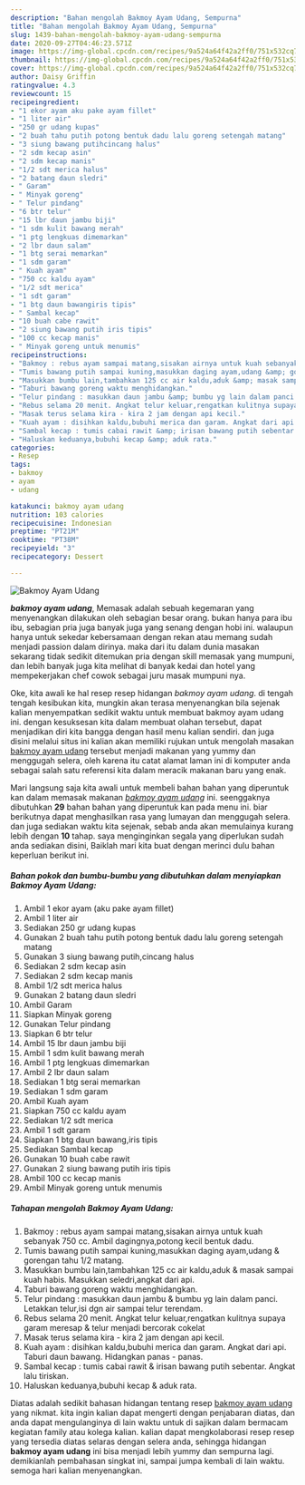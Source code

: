 ```yaml
---
description: "Bahan mengolah Bakmoy Ayam Udang, Sempurna"
title: "Bahan mengolah Bakmoy Ayam Udang, Sempurna"
slug: 1439-bahan-mengolah-bakmoy-ayam-udang-sempurna
date: 2020-09-27T04:46:23.571Z
image: https://img-global.cpcdn.com/recipes/9a524a64f42a2ff0/751x532cq70/bakmoy-ayam-udang-foto-resep-utama.jpg
thumbnail: https://img-global.cpcdn.com/recipes/9a524a64f42a2ff0/751x532cq70/bakmoy-ayam-udang-foto-resep-utama.jpg
cover: https://img-global.cpcdn.com/recipes/9a524a64f42a2ff0/751x532cq70/bakmoy-ayam-udang-foto-resep-utama.jpg
author: Daisy Griffin
ratingvalue: 4.3
reviewcount: 15
recipeingredient:
- "1 ekor ayam aku pake ayam fillet"
- "1 liter air"
- "250 gr udang kupas"
- "2 buah tahu putih potong bentuk dadu lalu goreng setengah matang"
- "3 siung bawang putihcincang halus"
- "2 sdm kecap asin"
- "2 sdm kecap manis"
- "1/2 sdt merica halus"
- "2 batang daun sledri"
- " Garam"
- " Minyak goreng"
- " Telur pindang"
- "6 btr telur"
- "15 lbr daun jambu biji"
- "1 sdm kulit bawang merah"
- "1 ptg lengkuas dimemarkan"
- "2 lbr daun salam"
- "1 btg serai memarkan"
- "1 sdm garam"
- " Kuah ayam"
- "750 cc kaldu ayam"
- "1/2 sdt merica"
- "1 sdt garam"
- "1 btg daun bawangiris tipis"
- " Sambal kecap"
- "10 buah cabe rawit"
- "2 siung bawang putih iris tipis"
- "100 cc kecap manis"
- " Minyak goreng untuk menumis"
recipeinstructions:
- "Bakmoy : rebus ayam sampai matang,sisakan airnya untuk kuah sebanyak 750 cc. Ambil dagingnya,potong kecil bentuk dadu."
- "Tumis bawang putih sampai kuning,masukkan daging ayam,udang &amp; gorengan tahu 1/2 matang."
- "Masukkan bumbu lain,tambahkan 125 cc air kaldu,aduk &amp; masak sampai kuah habis. Masukkan seledri,angkat dari api."
- "Taburi bawang goreng waktu menghidangkan."
- "Telur pindang : masukkan daun jambu &amp; bumbu yg lain dalam panci. Letakkan telur,isi dgn air sampai telur terendam."
- "Rebus selama 20 menit. Angkat telur keluar,rengatkan kulitnya supaya garam meresap &amp; telur menjadi bercorak cokelat"
- "Masak terus selama kira - kira 2 jam dengan api kecil."
- "Kuah ayam : disihkan kaldu,bubuhi merica dan garam. Angkat dari api. Taburi daun bawang. Hidangkan panas - panas."
- "Sambal kecap : tumis cabai rawit &amp; irisan bawang putih sebentar. Angkat lalu tiriskan."
- "Haluskan keduanya,bubuhi kecap &amp; aduk rata."
categories:
- Resep
tags:
- bakmoy
- ayam
- udang

katakunci: bakmoy ayam udang 
nutrition: 103 calories
recipecuisine: Indonesian
preptime: "PT21M"
cooktime: "PT38M"
recipeyield: "3"
recipecategory: Dessert

---
```



![Bakmoy Ayam Udang](https://img-global.cpcdn.com/recipes/9a524a64f42a2ff0/751x532cq70/bakmoy-ayam-udang-foto-resep-utama.jpg)

<b><i>bakmoy ayam udang</i></b>, Memasak adalah sebuah kegemaran yang menyenangkan dilakukan oleh sebagian besar orang. bukan hanya para ibu ibu, sebagian pria juga banyak juga yang senang dengan hobi ini. walaupun hanya untuk sekedar kebersamaan dengan rekan atau memang sudah menjadi passion dalam dirinya. maka dari itu dalam dunia masakan sekarang tidak sedikit ditemukan pria dengan skill memasak yang mumpuni, dan lebih banyak juga kita melihat di banyak kedai dan hotel yang mempekerjakan chef cowok sebagai juru masak mumpuni nya.

Oke, kita awali ke hal resep resep hidangan <i>bakmoy ayam udang</i>. di tengah tengah kesibukan kita, mungkin akan terasa menyenangkan bila sejenak kalian menyempatkan sedikit waktu untuk membuat bakmoy ayam udang ini. dengan kesuksesan kita dalam membuat olahan tersebut, dapat menjadikan diri kita bangga dengan hasil menu kalian sendiri. dan juga disini melalui situs ini kalian akan memiliki rujukan untuk mengolah masakan <u>bakmoy ayam udang</u> tersebut menjadi makanan yang yummy dan menggugah selera, oleh karena itu catat alamat laman ini di komputer anda sebagai salah satu referensi kita dalam meracik makanan baru yang enak.




Mari langsung saja kita awali untuk membeli bahan bahan yang diperuntuk kan dalam memasak makanan <u><i>bakmoy ayam udang</i></u> ini. seenggaknya dibutuhkan <b>29</b> bahan bahan yang diperuntuk kan pada menu ini. biar berikutnya dapat menghasilkan rasa yang lumayan dan menggugah selera. dan juga sediakan waktu kita sejenak, sebab anda akan memulainya kurang lebih dengan <b>10</b> tahap. saya menginginkan segala yang diperlukan sudah anda sediakan disini, Baiklah mari kita buat dengan merinci dulu bahan keperluan berikut ini.

<!--inarticleads1-->

##### Bahan pokok dan bumbu-bumbu yang dibutuhkan dalam menyiapkan Bakmoy Ayam Udang:

1. Ambil 1 ekor ayam (aku pake ayam fillet)
1. Ambil 1 liter air
1. Sediakan 250 gr udang kupas
1. Gunakan 2 buah tahu putih potong bentuk dadu lalu goreng setengah matang
1. Gunakan 3 siung bawang putih,cincang halus
1. Sediakan 2 sdm kecap asin
1. Sediakan 2 sdm kecap manis
1. Ambil 1/2 sdt merica halus
1. Gunakan 2 batang daun sledri
1. Ambil  Garam
1. Siapkan  Minyak goreng
1. Gunakan  Telur pindang
1. Siapkan 6 btr telur
1. Ambil 15 lbr daun jambu biji
1. Ambil 1 sdm kulit bawang merah
1. Ambil 1 ptg lengkuas dimemarkan
1. Ambil 2 lbr daun salam
1. Sediakan 1 btg serai memarkan
1. Sediakan 1 sdm garam
1. Ambil  Kuah ayam
1. Siapkan 750 cc kaldu ayam
1. Sediakan 1/2 sdt merica
1. Ambil 1 sdt garam
1. Siapkan 1 btg daun bawang,iris tipis
1. Sediakan  Sambal kecap
1. Gunakan 10 buah cabe rawit
1. Gunakan 2 siung bawang putih iris tipis
1. Ambil 100 cc kecap manis
1. Ambil  Minyak goreng untuk menumis




<!--inarticleads2-->

##### Tahapan mengolah Bakmoy Ayam Udang:

1. Bakmoy : rebus ayam sampai matang,sisakan airnya untuk kuah sebanyak 750 cc. Ambil dagingnya,potong kecil bentuk dadu.
1. Tumis bawang putih sampai kuning,masukkan daging ayam,udang &amp; gorengan tahu 1/2 matang.
1. Masukkan bumbu lain,tambahkan 125 cc air kaldu,aduk &amp; masak sampai kuah habis. Masukkan seledri,angkat dari api.
1. Taburi bawang goreng waktu menghidangkan.
1. Telur pindang : masukkan daun jambu &amp; bumbu yg lain dalam panci. Letakkan telur,isi dgn air sampai telur terendam.
1. Rebus selama 20 menit. Angkat telur keluar,rengatkan kulitnya supaya garam meresap &amp; telur menjadi bercorak cokelat
1. Masak terus selama kira - kira 2 jam dengan api kecil.
1. Kuah ayam : disihkan kaldu,bubuhi merica dan garam. Angkat dari api. Taburi daun bawang. Hidangkan panas - panas.
1. Sambal kecap : tumis cabai rawit &amp; irisan bawang putih sebentar. Angkat lalu tiriskan.
1. Haluskan keduanya,bubuhi kecap &amp; aduk rata.




Diatas adalah sedikit bahasan hidangan tentang resep <u>bakmoy ayam udang</u> yang nikmat. kita ingin kalian dapat mengerti dengan penjabaran diatas, dan anda dapat mengulanginya di lain waktu untuk di sajikan dalam bermacam kegiatan family atau kolega kalian. kalian dapat mengkolaborasi resep resep yang tersedia diatas selaras dengan selera anda, sehingga hidangan <b>bakmoy ayam udang</b> ini bisa menjadi lebih yummy dan sempurna lagi. demikianlah pembahasan singkat ini, sampai jumpa kembali di lain waktu. semoga hari kalian menyenangkan.
